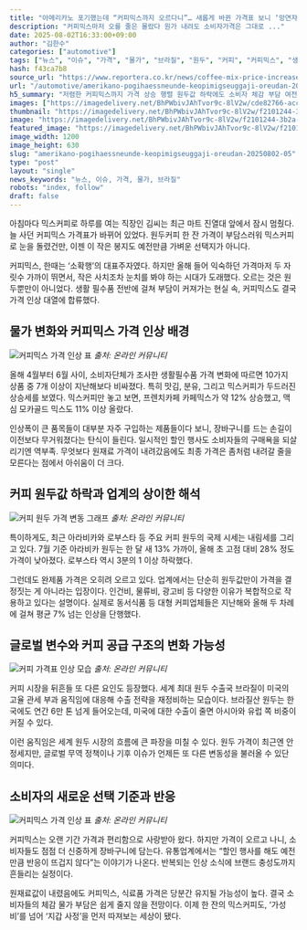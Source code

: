 ```yaml
---
title: "아메리카노 포기했는데 “커피믹스까지 오르다니”… 새롭게 바뀐 가격표 보니 ‘망연자실’"
description: "커피믹스마저 오를 줄은 몰랐다 원가 내려도 소비자가격은 그대로 ..."
date: 2025-08-02T16:33:00+09:00
author: "김한수"
categories: ["automotive"]
tags: ["뉴스", "이슈", "가격", "물가", "브라질", "원두", "커피", "커피믹스", "생활비압박지수", "서민카페인쇼크"]
hash: f43ca7b8
source_url: "https://www.reportera.co.kr/news/coffee-mix-price-increased-by-12/"
url: "/automotive/amerikano-pogihaessneunde-keopimigseuggaji-oreudan-20250802-05/"
h5_summary: "저렴한 커피믹스까지 가격 상승 행렬 원두값 하락에도 소비자 체감 부담 여전"
images: ["https://imagedelivery.net/BhPWbivJAhTvor9c-8lV2w/cde82766-accb-4952-493f-2c61f332c900/public", "https://imagedelivery.net/BhPWbivJAhTvor9c-8lV2w/f2101244-3b2a-454d-7a96-29148f46a700/public", "https://imagedelivery.net/BhPWbivJAhTvor9c-8lV2w/0c3df58a-6c21-4dab-516f-7e136b078a00/public", "https://imagedelivery.net/BhPWbivJAhTvor9c-8lV2w/c65086b2-b44f-413b-230f-ef399c1e4800/public", "https://imagedelivery.net/BhPWbivJAhTvor9c-8lV2w/0fc82584-539b-4d4d-e4d3-29a603071400/public"]
thumbnail: "https://imagedelivery.net/BhPWbivJAhTvor9c-8lV2w/f2101244-3b2a-454d-7a96-29148f46a700/public"
image: "https://imagedelivery.net/BhPWbivJAhTvor9c-8lV2w/f2101244-3b2a-454d-7a96-29148f46a700/public"
featured_image: "https://imagedelivery.net/BhPWbivJAhTvor9c-8lV2w/f2101244-3b2a-454d-7a96-29148f46a700/public"
image_width: 1200
image_height: 630
slug: "amerikano-pogihaessneunde-keopimigseuggaji-oreudan-20250802-05"
type: "post"
layout: "single"
news_keywords: "뉴스, 이슈, 가격, 물가, 브라질"
robots: "index, follow"
draft: false
---
```


아침마다 믹스커피로 하루를 여는 직장인 김씨는 최근 마트 진열대 앞에서 잠시 멈췄다. 늘 사던 커피믹스 가격표가 바뀌어 있었다. 원두커피 한 잔 가격이 부담스러워 믹스커피로 눈을 돌렸건만, 이젠 이 작은 봉지도 예전만큼 가벼운 선택지가 아니다.

커피믹스, 한때는 ‘소확행’의 대표주자였다. 하지만 올해 들어 익숙하던 가격마저 두 자릿수 가까이 뛰면서, 작은 사치조차 눈치를 봐야 하는 시대가 도래했다. 오르는 것은 원두뿐만이 아니었다. 생활 필수품 전반에 걸쳐 부담이 커져가는 현실 속, 커피믹스도 결국 가격 인상 대열에 합류했다.

## 물가 변화와 커피믹스 가격 인상 배경

![커피믹스 가격 인상 표](https://imagedelivery.net/BhPWbivJAhTvor9c-8lV2w/0fc82584-539b-4d4d-e4d3-29a603071400/public)
*출처: 온라인 커뮤니티*


올해 4월부터 6월 사이, 소비자단체가 조사한 생활필수품 가격 변화에 따르면 10가지 상품 중 7개 이상이 지난해보다 비싸졌다. 특히 맛김, 분유, 그리고 믹스커피가 두드러진 상승세를 보였다. 믹스커피만 놓고 보면, 프렌치카페 카페믹스가 약 12% 상승했고, 맥심 모카골드 믹스도 11% 이상 올랐다.

인상폭이 큰 품목들이 대부분 자주 구입하는 제품들이다 보니, 장바구니를 드는 손길이 이전보다 무거워졌다는 탄식이 들린다. 일시적인 할인 행사도 소비자들의 구매욕을 되살리기엔 역부족. 무엇보다 원재료 가격이 내려갔음에도 최종 가격은 좀처럼 내려갈 줄을 모른다는 점에서 아쉬움이 더 크다.

## 커피 원두값 하락과 업계의 상이한 해석

![커피 원두 가격 변동 그래프](https://imagedelivery.net/BhPWbivJAhTvor9c-8lV2w/c65086b2-b44f-413b-230f-ef399c1e4800/public)
*출처: 온라인 커뮤니티*


특이하게도, 최근 아라비카와 로부스타 등 주요 커피 원두의 국제 시세는 내림세를 그리고 있다. 7월 기준 아라비카 원두는 한 달 새 13% 가까이, 올해 초 고점 대비 28% 정도 가격이 낮아졌다. 로부스타 역시 3분의 1 이상 하락했다.

그런데도 완제품 가격은 오히려 오르고 있다. 업계에서는 단순히 원두값만이 가격을 결정짓는 게 아니라는 입장이다. 인건비, 물류비, 광고비 등 다양한 이유가 복합적으로 작용하고 있다는 설명이다. 실제로 동서식품 등 대형 커피업체들은 지난해와 올해 두 차례에 걸쳐 평균 7% 넘는 인상을 단행했다.

## 글로벌 변수와 커피 공급 구조의 변화 가능성

![커피 가격표 인상 모습](https://imagedelivery.net/BhPWbivJAhTvor9c-8lV2w/0c3df58a-6c21-4dab-516f-7e136b078a00/public)
*출처: 온라인 커뮤니티*


커피 시장을 뒤흔들 또 다른 요인도 등장했다. 세계 최대 원두 수출국 브라질이 미국의 고율 관세 부과 움직임에 대응해 수출 전략을 재정비하는 모습이다. 브라질산 원두는 한국에도 연간 6만 톤 넘게 들어오는데, 미국에 대한 수출이 줄면 아시아와 유럽 쪽 비중이 커질 수 있다.

이런 움직임은 세계 원두 시장의 흐름에 큰 파장을 미칠 수 있다. 원두 가격이 최근엔 안정세지만, 글로벌 무역 정책이나 기후 이슈가 언제든 또 다른 변동성을 불러올 수 있단 의미다.

## 소비자의 새로운 선택 기준과 반응

![커피믹스 가격 인상 표](https://imagedelivery.net/BhPWbivJAhTvor9c-8lV2w/cde82766-accb-4952-493f-2c61f332c900/public)
*출처: 온라인 커뮤니티*


커피믹스는 오랜 기간 가격과 편리함으로 사랑받아 왔다. 하지만 가격이 오르고 나니, 소비자들도 점점 더 신중하게 장바구니에 담는다. 유통업계에서는 “할인 행사를 해도 예전만큼 반응이 뜨겁지 않다”는 이야기가 나온다. 반복되는 인상 소식에 브랜드 충성도까지 흔들리는 실정이다.

원재료값이 내렸음에도 커피믹스, 식료품 가격은 당분간 유지될 가능성이 높다. 결국 소비자들의 체감 물가 부담은 쉽게 줄지 않을 전망이다. 이제 한 잔의 믹스커피도, ‘가성비’를 넘어 ‘지갑 사정’을 먼저 따져보는 세상이 됐다.
